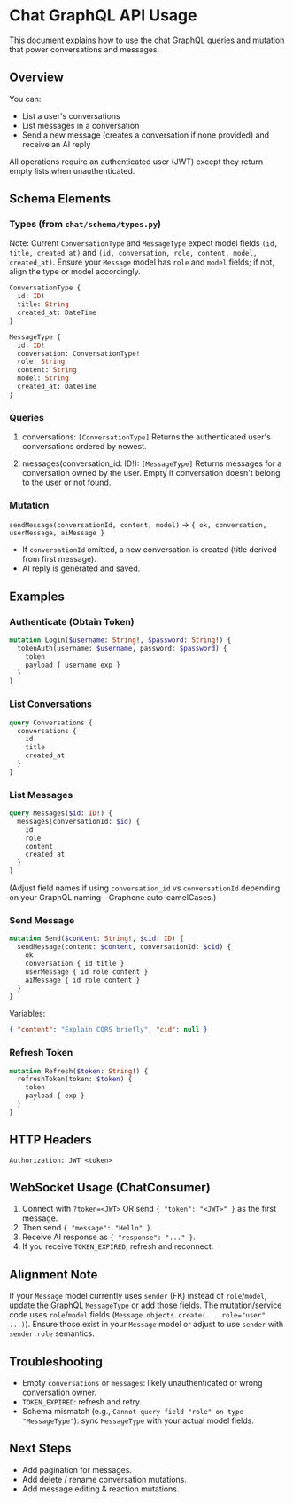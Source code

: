 # Chat GraphQL API Usage

This document explains how to use the chat GraphQL queries and mutation that power conversations and messages.

## Overview

You can:

- List a user's conversations
- List messages in a conversation
- Send a new message (creates a conversation if none provided) and receive an AI reply

All operations require an authenticated user (JWT) except they return empty lists when unauthenticated.

## Schema Elements

### Types (from `chat/schema/types.py`)

Note: Current `ConversationType` and `MessageType` expect model fields `(id, title, created_at)` and `(id, conversation, role, content, model, created_at)`. Ensure your `Message` model has `role` and `model` fields; if not, align the type or model accordingly.

```graphql
ConversationType {
  id: ID!
  title: String
  created_at: DateTime
}

MessageType {
  id: ID!
  conversation: ConversationType!
  role: String
  content: String
  model: String
  created_at: DateTime
}
```

### Queries

1. conversations: `[ConversationType]`
   Returns the authenticated user's conversations ordered by newest.

2. messages(conversation_id: ID!): `[MessageType]`
   Returns messages for a conversation owned by the user. Empty if conversation doesn't belong to the user or not found.

### Mutation

`sendMessage(conversationId, content, model)` -> `{ ok, conversation, userMessage, aiMessage }`

- If `conversationId` omitted, a new conversation is created (title derived from first message).
- AI reply is generated and saved.

## Examples

### Authenticate (Obtain Token)

```graphql
mutation Login($username: String!, $password: String!) {
  tokenAuth(username: $username, password: $password) {
    token
    payload { username exp }
  }
}
```

### List Conversations

```graphql
query Conversations {
  conversations {
    id
    title
    created_at
  }
}
```

### List Messages

```graphql
query Messages($id: ID!) {
  messages(conversationId: $id) {
    id
    role
    content
    created_at
  }
}
```
(Adjust field names if using `conversation_id` vs `conversationId` depending on your GraphQL naming—Graphene auto-camelCases.)

### Send Message

```graphql
mutation Send($content: String!, $cid: ID) {
  sendMessage(content: $content, conversationId: $cid) {
    ok
    conversation { id title }
    userMessage { id role content }
    aiMessage { id role content }
  }
}
```

Variables:

```json
{ "content": "Explain CQRS briefly", "cid": null }
```

### Refresh Token

```graphql
mutation Refresh($token: String!) {
  refreshToken(token: $token) {
    token
    payload { exp }
  }
}
```

## HTTP Headers

```text
Authorization: JWT <token>
```

## WebSocket Usage (ChatConsumer)

1. Connect with `?token=<JWT>` OR send `{ "token": "<JWT>" }` as the first message.
2. Then send `{ "message": "Hello" }`.
3. Receive AI response as `{ "response": "..." }`.
4. If you receive `TOKEN_EXPIRED`, refresh and reconnect.

## Alignment Note

If your `Message` model currently uses `sender` (FK) instead of `role`/`model`, update the GraphQL `MessageType` or add those fields. The mutation/service code uses `role`/`model` fields (`Message.objects.create(... role="user" ...)`). Ensure those exist in your `Message` model or adjust to use `sender` with `sender.role` semantics.

## Troubleshooting

- Empty `conversations` or `messages`: likely unauthenticated or wrong conversation owner.
- `TOKEN_EXPIRED`: refresh and retry.
- Schema mismatch (e.g., `Cannot query field "role" on type "MessageType"`): sync `MessageType` with your actual model fields.

## Next Steps

- Add pagination for messages.
- Add delete / rename conversation mutations.
- Add message editing & reaction mutations.

